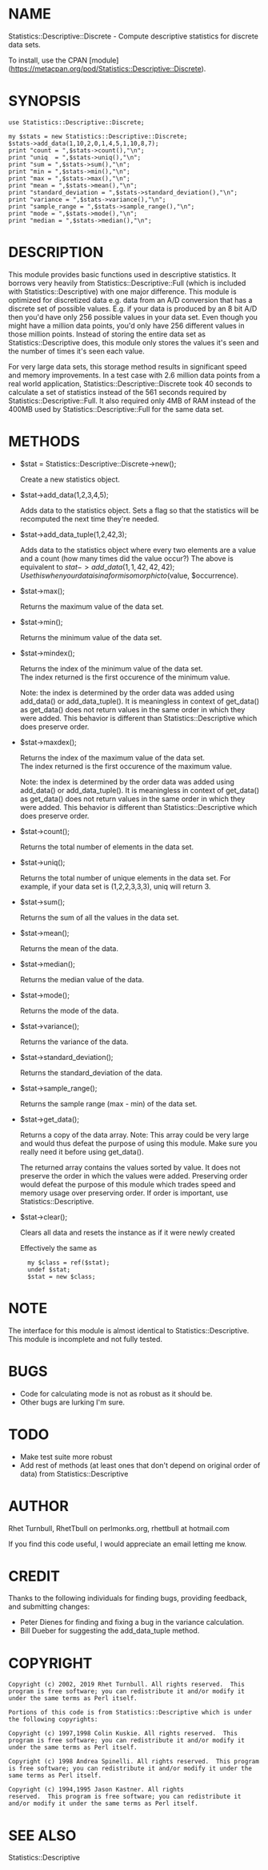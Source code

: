 # NAME

Statistics::Descriptive::Discrete - Compute descriptive statistics for discrete data sets.

To install, use the CPAN \[module\](https://metacpan.org/pod/Statistics::Descriptive::Discrete).

# SYNOPSIS

    use Statistics::Descriptive::Discrete;

    my $stats = new Statistics::Descriptive::Discrete;
    $stats->add_data(1,10,2,0,1,4,5,1,10,8,7);
    print "count = ",$stats->count(),"\n";
    print "uniq  = ",$stats->uniq(),"\n";
    print "sum = ",$stats->sum(),"\n";
    print "min = ",$stats->min(),"\n";
    print "max = ",$stats->max(),"\n";
    print "mean = ",$stats->mean(),"\n";
    print "standard_deviation = ",$stats->standard_deviation(),"\n";
    print "variance = ",$stats->variance(),"\n";
    print "sample_range = ",$stats->sample_range(),"\n";
    print "mode = ",$stats->mode(),"\n";
    print "median = ",$stats->median(),"\n";

# DESCRIPTION

This module provides basic functions used in descriptive statistics.
It borrows very heavily from Statistics::Descriptive::Full
(which is included with Statistics::Descriptive) with one major
difference.  This module is optimized for discretized data 
e.g. data from an A/D conversion that 
has a discrete set of possible values.  E.g. if your data is produced
by an 8 bit A/D then you'd have only 256 possible values in your data 
set.  Even though you might have a million data points, you'd only have
256 different values in those million points.  Instead of storing the 
entire data set as Statistics::Descriptive does, this module only stores
the values it's seen and the number of times it's seen each value.

For very large data sets, this storage method results in significant speed
and memory improvements.  In a test case with 2.6 million data points from
a real world application, Statistics::Descriptive::Discrete took 40 seconds 
to calculate a set of statistics instead of the 561 seconds required by
Statistics::Descriptive::Full.  It also required only 4MB of RAM instead of 
the 400MB used by Statistics::Descriptive::Full for the same data set.

# METHODS

- $stat = Statistics::Descriptive::Discrete->new();

    Create a new statistics object.

- $stat->add\_data(1,2,3,4,5);

    Adds data to the statistics object.  Sets a flag so that
    the statistics will be recomputed the next time they're
    needed.

- $stat->add\_data\_tuple(1,2,42,3);

    Adds data to the statistics object where every two elements
    are a value and a count (how many times did the value occur?)
    The above is equivalent to $stat->add\_data(1,1,42,42,42);
    Use this when your data is in a form isomorphic to 
    ($value, $occurrence).

- $stat->max();

    Returns the maximum value of the data set.

- $stat->min();

    Returns the minimum value of the data set.

- $stat->mindex();

    Returns the index of the minimum value of the data set.  
    The index returned is the first occurence of the minimum value.

    Note: the index is determined by the order data was added using add\_data() or add\_data\_tuple().
    It is meaningless in context of get\_data() as get\_data() does not return values in the same
    order in which they were added.  This behavior is different than Statistics::Descriptive which
    does preserve order.  

- $stat->maxdex();

    Returns the index of the maximum value of the data set.  
    The index returned is the first occurence of the maximum value.

    Note: the index is determined by the order data was added using 
    add\_data() or add\_data\_tuple(). It is meaningless in context of 
    get\_data() as get\_data() does not return values in the same
    order in which they were added.  This behavior is different than 
    Statistics::Descriptive which does preserve order.  

- $stat->count();

    Returns the total number of elements in the data set.

- $stat->uniq();

    Returns the total number of unique elements in the data set.
    For example, if your data set is (1,2,2,3,3,3), uniq will 
    return 3.

- $stat->sum();

    Returns the sum of all the values in the data set.

- $stat->mean();

    Returns the mean of the data.

- $stat->median();

    Returns the median value of the data.

- $stat->mode();

    Returns the mode of the data.

- $stat->variance();

    Returns the variance of the data.

- $stat->standard\_deviation();

    Returns the standard\_deviation of the data.

- $stat->sample\_range();

    Returns the sample range (max - min) of the data set.

- $stat->get\_data();

    Returns a copy of the data array.  Note: This array could be
    very large and would thus defeat the purpose of using this
    module.  Make sure you really need it before using get\_data().

    The returned array contains the values sorted by value.  It does
    not preserve the order in which the values were added.  Preserving
    order would defeat the purpose of this module which trades speed
    and memory usage over preserving order.  If order is important,
    use Statistics::Descriptive.

- $stat->clear();

    Clears all data and resets the instance as if it were newly created

    Effectively the same as

        my $class = ref($stat);
        undef $stat;
        $stat = new $class;

# NOTE

The interface for this module is almost identical to Statistics::Descriptive.  
This module is incomplete and not fully tested.  

# BUGS

- Code for calculating mode is not as robust as it should be.
- Other bugs are lurking I'm sure.

# TODO

- Make test suite more robust
- Add rest of methods (at least ones that don't depend on original order of data) 
from Statistics::Descriptive

# AUTHOR

Rhet Turnbull, RhetTbull on perlmonks.org, rhettbull at hotmail.com

If you find this code useful, I would appreciate an email letting me know.

# CREDIT

Thanks to the following individuals for finding bugs, providing feedback, 
and submitting changes:

- Peter Dienes for finding and fixing a bug in the variance calculation.
- Bill Dueber for suggesting the add\_data\_tuple method.

# COPYRIGHT

    Copyright (c) 2002, 2019 Rhet Turnbull. All rights reserved.  This
    program is free software; you can redistribute it and/or modify it
    under the same terms as Perl itself.

    Portions of this code is from Statistics::Descriptive which is under
    the following copyrights:

    Copyright (c) 1997,1998 Colin Kuskie. All rights reserved.  This
    program is free software; you can redistribute it and/or modify it
    under the same terms as Perl itself.

    Copyright (c) 1998 Andrea Spinelli. All rights reserved.  This program
    is free software; you can redistribute it and/or modify it under the
    same terms as Perl itself.

    Copyright (c) 1994,1995 Jason Kastner. All rights
    reserved.  This program is free software; you can redistribute it
    and/or modify it under the same terms as Perl itself.

# SEE ALSO

Statistics::Descriptive
